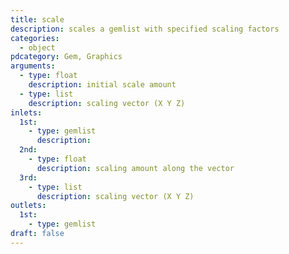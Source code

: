 ```yaml
---
title: scale
description: scales a gemlist with specified scaling factors
categories:
  - object
pdcategory: Gem, Graphics
arguments:
  - type: float
    description: initial scale amount
  - type: list
    description: scaling vector (X Y Z)
inlets:
  1st:
    - type: gemlist
      description:
  2nd:
    - type: float
      description: scaling amount along the vector
  3rd:
    - type: list
      description: scaling vector (X Y Z)
outlets:
  1st:
    - type: gemlist
draft: false
---
```

